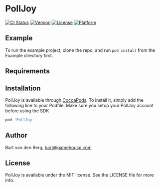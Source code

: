 # PollJoy

[![CI Status](https://img.shields.io/travis/Bartjezzz/PollJoy.svg?style=flat)](https://travis-ci.org/Bartjezzz/PollJoy)
[![Version](https://img.shields.io/cocoapods/v/PollJoy.svg?style=flat)](https://cocoapods.org/pods/PollJoy)
[![License](https://img.shields.io/cocoapods/l/PollJoy.svg?style=flat)](https://cocoapods.org/pods/PollJoy)
[![Platform](https://img.shields.io/cocoapods/p/PollJoy.svg?style=flat)](https://cocoapods.org/pods/PollJoy)

## Example

To run the example project, clone the repo, and run `pod install` from the Example directory first.

## Requirements

## Installation

PollJoy is available through [CocoaPods](https://cocoapods.org). To install
it, simply add the following line to your Podfile:
Make sure you setup your PollJoy account before using the SDK

```ruby
pod 'PollJoy'
```

## Author

Bart van  den Berg, bart@gamehouse.com

## License

PollJoy is available under the MIT license. See the LICENSE file for more info.
